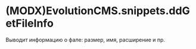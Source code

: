 # (MODX)EvolutionCMS.snippets.ddGetFileInfo
Выводит информацию о фале: размер, имя, расширение и пр.